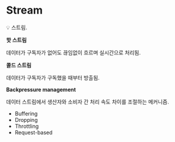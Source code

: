 # Stream

<aside>
💡 스트림.

</aside>

**핫 스트림**

데이터가 구독자가 없어도 끊임없이 흐르며 실시간으로 처리됨.

**콜드 스트림**

데이터가 구독자가 구독했을 때부터 방출됨.

**Backpressure management**

데이터 스트림에서 생산자와 소비자 간 처리 속도 차이를 조절하는 메커니즘.

- Buffering
- Dropping
- Throttling
- Request-based